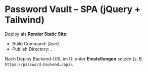 # Password Vault – SPA (jQuery + Tailwind)
Deploy als **Render Static Site**:
- Build Command: *(leer)*
- Publish Directory: `.`

Nach Deploy Backend-URL im UI unter **Einstellungen** setzen (z. B. `https://password-backend…/api`).